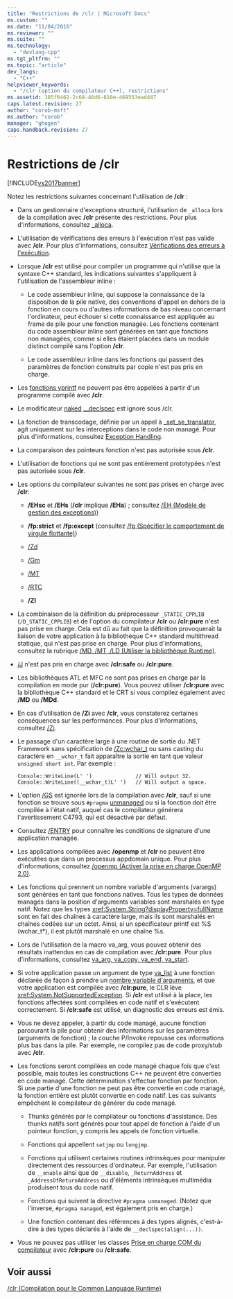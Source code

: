 ```yaml
---
title: "Restrictions de /clr | Microsoft Docs"
ms.custom: ""
ms.date: "11/04/2016"
ms.reviewer: ""
ms.suite: ""
ms.technology: 
  - "devlang-cpp"
ms.tgt_pltfrm: ""
ms.topic: "article"
dev_langs: 
  - "C++"
helpviewer_keywords: 
  - "/clr (option du compilateur C++), restrictions"
ms.assetid: 385f6462-2c68-46d6-810e-469553ead447
caps.latest.revision: 27
author: "corob-msft"
ms.author: "corob"
manager: "ghogen"
caps.handback.revision: 27
---
```

# Restrictions de /clr
[!INCLUDE[vs2017banner](../../assembler/inline/includes/vs2017banner.md)]

Notez les restrictions suivantes concernant l'utilisation de **\/clr** :  
  
-   Dans un gestionnaire d'exceptions structuré, l'utilisation de `_alloca` lors de la compilation avec **\/clr** présente des restrictions.  Pour plus d'informations, consultez [\_alloca](../../c-runtime-library/reference/alloca.md).  
  
-   L'utilisation de vérifications des erreurs à l'exécution n'est pas valide avec **\/clr**.  Pour plus d'informations, consultez [Vérifications des erreurs à l'exécution](../Topic/How%20to:%20Use%20Native%20Run-Time%20Checks.md).  
  
-   Lorsque **\/clr** est utilisé pour compiler un programme qui n'utilise que la syntaxe C\+\+ standard, les indications suivantes s'appliquent à l'utilisation de l'assembleur inline :  
  
    -   Le code assembleur inline, qui suppose la connaissance de la disposition de la pile native, des conventions d'appel en dehors de la fonction en cours ou d'autres informations de bas niveau concernant l'ordinateur, peut échouer si cette connaissance est appliquée au frame de pile pour une fonction managée.  Les fonctions contenant du code assembleur inline sont générées en tant que fonctions non managées, comme si elles étaient placées dans un module distinct compilé sans l'option **\/clr**.  
  
    -   Le code assembleur inline dans les fonctions qui passent des paramètres de fonction construits par copie n'est pas pris en charge.  
  
-   Les [fonctions vprintf](../../c-runtime-library/vprintf-functions.md) ne peuvent pas être appelées à partir d'un programme compilé avec **\/clr**.  
  
-   Le modificateur [naked](../../cpp/naked-cpp.md) [\_\_declspec](../../cpp/declspec.md) est ignoré sous \/clr.  
  
-   La fonction de transcodage, définie par un appel à [\_set\_se\_translator](../../c-runtime-library/reference/set-se-translator.md), agit uniquement sur les interceptions dans le code non managé.  Pour plus d'informations, consultez [Exception Handling](../../windows/exception-handling-cpp-component-extensions.md).  
  
-   La comparaison des pointeurs fonction n'est pas autorisée sous **\/clr**.  
  
-   L'utilisation de fonctions qui ne sont pas entièrement prototypées n'est pas autorisée sous **\/clr**.  
  
-   Les options du compilateur suivantes ne sont pas prises en charge avec **\/clr**:  
  
    -   **\/EHsc** et **\/EHs** \(**\/clr** implique **\/EHa**\) ; consultez [\/EH \(Modèle de gestion des exceptions\)](../../build/reference/eh-exception-handling-model.md)\)  
  
    -   **\/fp:strict** et **\/fp:except** \(consultez [\/fp \(Spécifier le comportement de virgule flottante\)](../../build/reference/fp-specify-floating-point-behavior.md)\)  
  
    -   [\/Zd](../../build/reference/z7-zi-zi-debug-information-format.md)  
  
    -   [\/Gm](../../build/reference/gm-enable-minimal-rebuild.md)  
  
    -   [\/MT](../../build/reference/md-mt-ld-use-run-time-library.md)  
  
    -   [\/RTC](../../build/reference/rtc-run-time-error-checks.md)  
  
    -   **\/ZI**  
  
-   La combinaison de la définition du préprocesseur `_STATIC_CPPLIB` \(`/D_STATIC_CPPLIB`\) et de l'option du compilateur **\/clr** ou **\/clr:pure** n'est pas prise en charge.  Cela est dû au fait que la définition provoquerait la liaison de votre application à la bibliothèque C\+\+ standard multithread statique, qui n'est pas prise en charge.  Pour plus d'informations, consultez la rubrique [\/MD, \/MT, \/LD \(Utiliser la bibliothèque Runtime\)](../../build/reference/md-mt-ld-use-run-time-library.md).  
  
-   [\/J](../../build/reference/j-default-char-type-is-unsigned.md) n'est pas pris en charge avec **\/clr:safe** ou **\/clr:pure**.  
  
-   Les bibliothèques ATL et MFC ne sont pas prises en charge par la compilation en mode pur \(**\/clr:pure**\).  Vous pouvez utiliser **\/clr:pure** avec la bibliothèque C\+\+ standard et le CRT si vous compilez également avec **\/MD** ou **\/MDd**.  
  
-   En cas d'utilisation de **\/Zi** avec **\/clr**, vous constaterez certaines conséquences sur les performances.  Pour plus d'informations, consultez [\/Zi](../../build/reference/z7-zi-zi-debug-information-format.md).  
  
-   Le passage d'un caractère large à une routine de sortie du .NET Framework sans spécification de [\/Zc:wchar\_t](../../build/reference/zc-wchar-t-wchar-t-is-native-type.md) ou sans casting du caractère en `__wchar_t` fait apparaître la sortie en tant que valeur `unsigned short int`.  Par exemple :  
  
    ```  
    Console::WriteLine(L' ')              // Will output 32.  
    Console::WriteLine((__wchar_t)L' ')   // Will output a space.  
    ```  
  
-   L'option [\/GS](../../build/reference/gs-buffer-security-check.md) est ignorée lors de la compilation avec **\/clr**, sauf si une fonction se trouve sous `#pragma` [unmanaged](../../preprocessor/managed-unmanaged.md) ou si la fonction doit être compilée à l'état natif, auquel cas le compilateur générera l'avertissement C4793, qui est désactivé par défaut.  
  
-   Consultez [\/ENTRY](../../build/reference/entry-entry-point-symbol.md) pour connaître les conditions de signature d'une application managée.  
  
-   Les applications compilées avec **\/openmp** et **\/clr** ne peuvent être exécutées que dans un processus appdomain unique.  Pour plus d'informations, consultez [\/openmp \(Activer la prise en charge OpenMP 2.0\)](../../build/reference/openmp-enable-openmp-2-0-support.md).  
  
-   Les fonctions qui prennent un nombre variable d'arguments \(varargs\) sont générées en tant que fonctions natives.  Tous les types de données managés dans la position d'arguments variables sont marshalés en type natif.  Notez que les types <xref:System.String?displayProperty=fullName> sont en fait des chaînes à caractère large, mais ils sont marshalés en chaînes codées sur un octet.  Ainsi, si un spécificateur printf est %S \(wchar\_t\*\), il est plutôt marshalé en une chaîne %s.  
  
-   Lors de l'utilisation de la macro va\_arg, vous pouvez obtenir des résultats inattendus en cas de compilation avec **\/clr:pure**.  Pour plus d'informations, consultez [va\_arg, va\_copy, va\_end, va\_start](../../c-runtime-library/reference/va-arg-va-copy-va-end-va-start.md).  
  
-   Si votre application passe un argument de type [va\_list](../../c-runtime-library/reference/va-arg-va-copy-va-end-va-start.md) à une fonction déclarée de façon à prendre un [nombre variable d'arguments](../../misc/variable-argument-lists.md), et que votre application est compilée avec **\/clr:pure**, le CLR lève <xref:System.NotSupportedException>.  Si **\/clr**  est utilisé à la place, les fonctions affectées sont compilées en code natif et s'exécutent correctement.  Si **\/clr:safe** est utilisé, un diagnostic des erreurs est émis.  
  
-   Vous ne devez appeler, à partir du code managé, aucune fonction parcourant la pile pour obtenir des informations sur les paramètres \(arguments de fonction\) ; la couche P\/Invoke repousse ces informations plus bas dans la pile.  Par exemple, ne compilez pas de code proxy\/stub avec **\/clr**.  
  
-   Les fonctions seront compilées en code managé chaque fois que c'est possible, mais toutes les constructions C\+\+ ne peuvent être converties en code managé.  Cette détermination s'effectue fonction par fonction.  Si une partie d'une fonction ne peut pas être convertie en code managé, la fonction entière est plutôt convertie en code natif.  Les cas suivants empêchent le compilateur de générer du code managé.  
  
    -   Thunks générés par le compilateur ou fonctions d'assistance.  Des thunks natifs sont générés pour tout appel de fonction à l'aide d'un pointeur fonction, y compris les appels de fonction virtuelle.  
  
    -   Fonctions qui appellent `setjmp` ou `longjmp`.  
  
    -   Fonctions qui utilisent certaines routines intrinsèques pour manipuler directement des ressources d'ordinateur.  Par exemple, l'utilisation de `__enable` ainsi que de `__disable`, `_ReturnAddress` et `_AddressOfReturnAddress` ou d'éléments intrinsèques multimédia produisent tous du code natif.  
  
    -   Fonctions qui suivent la directive `#pragma unmanaged`. \(Notez que l'inverse, `#pragma managed`, est également pris en charge.\)  
  
    -   Une fonction contenant des références à des types alignés, c'est\-à\-dire à des types déclarés à l'aide de `__declspec(align(...))`.  
  
-   Vous ne pouvez pas utiliser les classes [Prise en charge COM du compilateur](../../cpp/compiler-com-support.md) avec **\/clr:pure** ou **\/clr:safe**.  
  
## Voir aussi  
 [\/clr \(Compilation pour le Common Language Runtime\)](../../build/reference/clr-common-language-runtime-compilation.md)